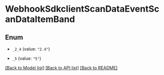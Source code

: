 # WebhookSdkclientScanDataEventScanDataItemBand

## Enum


* `_2_4` (value: `"2.4"`)

* `_5` (value: `"5"`)


[[Back to Model list]](../README.md#documentation-for-models) [[Back to API list]](../README.md#documentation-for-api-endpoints) [[Back to README]](../README.md)


